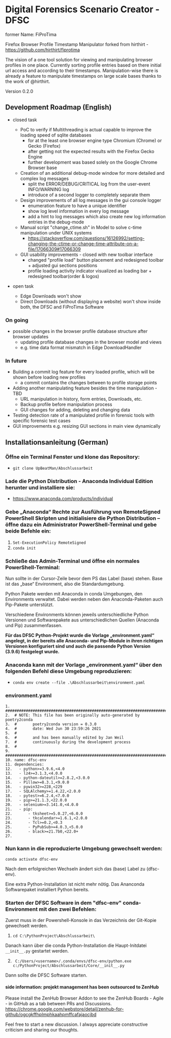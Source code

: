# Digital Forensics Scenario Creator - DFSC

former Name: FiProTima

Firefox Browser Profile Timestamp Manipulator forked from hirthirt - https://github.com/hirthirt/fiprotima

The vision of a one tool solution for viewing and manipulating browser profiles in one place.
Currently sorting profile entries based on there initial url access and according to their timestamps.
Manipulation-wise there is already a feature to manipulate timestamps on large scale bases
thanks to the work of @hirthirt.

Version 0.2.0

## Development Roadmap (English)

- closed task
  - PoC to verify if Multithreading is actual capable to improve the loading speed of sqlite databases
    - for at the least one browser engine type Chromium (Chrome) or Gecko (Firefox)
    - after getting not the expected results with the Firefox Gecko Engine
    - further development was based solely on the Google Chrome Browser base
  - Creation of an additional debug-mode window for more detailed and complex log messages 
    - split the ERROR/DEBUG/CRITICAL log from the user-event INFO/WARNING log
    - introduce of a second logger to completely separate them
  - Design improvements of all log messages in the gui console logger
    - enumeration feature to have a unique identifier
    - show log level information in every log message
    - add a hint to log messages which also create new log information entries in the debug-mode
  - Manual script "change_ctime.sh" in Model to solve c-time manipulation under UNIX systems
    - https://stackoverflow.com/questions/16126992/setting-changing-the-ctime-or-change-time-attribute-on-a-file/17066309#17066309
  - GUI usability improvements - closed with new toolbar interface
    - changed "profile load" button placement and redesigned toolbar + adjusted gui sections positions
    - profile loading activity indicator visualized as loading bar + redesigned toolbar(order & logos)

- open task
  - Edge Downloads won't show
  - Direct Downloads (without displaying a website) won't show inside both, the DFSC and FiProTima Software

### On going
- possible changes in the browser profile database structure after browser updates
  - updating profile database changes in the browser model and views
  - e.g. time data format mismatch in Edge DownloadHandler

### In future

- Building a commit log feature for every loaded profile, which will be shown before loading new profiles
  - a commit contains the changes between to profile storage points
- Adding another manipulating feature besides the time manipulation - TBD
  - URL manipulation in history, form entries, Downloads, etc.
  - Backup profile before manipulation process
  - GUI changes for adding, deleting and changing data
- Testing detection rate of a manipulated profile in forensic tools with specific forensic test cases
- GUI improvements e.g. resizing GUI sections in main view dynamically

## Installationsanleitung (German)

### Öffne ein Terminal Fenster und klone das Repository:

- ```git clone UpBeatMan/Abschlussarbeit```

### Lade die Python Distribution - Anaconda Individual Edition herunter und installiere sie:

- https://www.anaconda.com/products/individual
### Gebe „Anaconda“ Rechte zur Ausführung von RemoteSigned PowerShell Skripten und initialisiere die Python Distribution – öffne dazu ein Administrator PowerShell-Terminal und gebe beide Befehle ein:

1. ```Set-ExecutionPolicy RemoteSigned```
2. ```conda init```

### Schließe das Admin-Terminal und öffne ein normales PowerShell-Terminal:

Nun sollte in der Cursor-Zeile bevor dem PS <Ordnerpfad> das Label (base) stehen. Base ist das „base“ Environment, also die Standardumgebung.

Python Pakete werden mit Anaconda in conda Umgebungen, den Environments verwaltet. Dabei werden neben den Anaconda-Paketen auch Pip-Pakete unterstützt.

Verschiedene Environments können jeweils unterschiedliche Python Versionen und Softwarepakete aus unterschiedlichen Quellen (Anaconda und Pip) zusammenfassen.

**Für das DFSC Python-Projekt wurde die Vorlage „environment.yaml“ angelegt, in der bereits alle Anaconda- und Pip-Module in ihren richtigen Versionen konfiguriert sind und auch die passende Python Version (3.9.6) festgelegt wurde.**

### Anaconda kann mit der Vorlage „environment.yaml“ über den folgenden Befehl diese Umgebung reproduzieren:

- ```conda env create --file .\Abschlussarbeit\environment.yaml```

### environment.yaml

```
1.	###############################################################################
2.	# NOTE: This file has been originally auto-generated by poetry2conda
3.	#       poetry2conda version = 0.3.0
4.	#       date: Wed Jun 30 23:59:26 2021
5.	#
6.	#       and has been manually edited by Jan Weil
7.	#       continuously during the development process
8.	#
9.	###############################################################################
10.	name: dfsc-env
11.	dependencies:
12.	  - python>=3.9.6,<4.0
13.	  - lz4>=3.1.3,<4.0.0
14.	  - python-dateutil>=2.8.2,<3.0.0
15.	  - Pillow>=8.3.1,<9.0.0
16.	  - pywin32>=228,<229
17.	  - SQLAlchemy>=1.4.22,<2.0.0
18.	  - pytest>=6.2.4,<7.0.0
19.	  - pip>=21.1.3,<22.0.0
20.	  - selenium>=3.141.0,<4.0.0
21.	  - pip:
22.	      - tksheet>=5.0.27,<6.0.0
23.	      - tkcalendar>=1.6.1,<2.0.0
24.	      - Tcl>=0.2,<0.3
25.	      - PyPubSub>=4.0.3,<5.0.0
26.	      - black>=21.7b0,<22.0+
27.
```


### Nun kann in die reproduzierte Umgebung gewechselt werden:

```conda activate dfsc-env```

Nach dem erfolgreichen Wechseln ändert sich das (base) Label zu (dfsc-env).

Eine extra Python-Installation ist nicht mehr nötig. Das Ananconda Softwarepaket installiert Python bereits.

### Starten der DFSC Software in dem "dfsc-env" conda-Environment mit den zwei Befehlen:

Zuerst muss in der Powershell-Konsole in das Verzeichnis der Git-Kopie gewechselt werden.

1. ``` cd C:\PythonProject\Abschlussarbeit\ ```

Danach kann über die conda Python-Installation die Haupt-Initdatei `__init__.py` gestartet werden.

2. ``` C:/Users/<username>/.conda/envs/dfsc-env/python.exe c:/PythonProject/Abschlussarbeit/Core/__init__.py```

Dann sollte die DFSC Software starten.

#### side information: projekt management has been outsourced to ZenHub

Please install the ZenHub Browser Addon to see the ZenHub Boards - Agile - in GitHub as a tab between PRs and Discussions.
https://chrome.google.com/webstore/detail/zenhub-for-github/ogcgkffhplmphkaahpmffcafajaocjbd

Feel free to start a new discussion. I always appreciate constructive criticism and sharing our thoughts.
